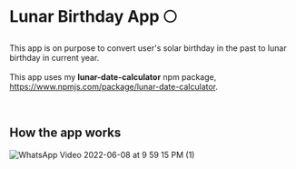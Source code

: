 # Lunar Birthday App 🌕

This app is on purpose to convert user's solar birthday in the past to lunar birthday in current year. <br/><br/>
This app uses my <strong>lunar-date-calculator</strong> npm package, https://www.npmjs.com/package/lunar-date-calculator.

<br/>

## How the app works
![WhatsApp Video 2022-06-08 at 9 59 15 PM (1)](https://user-images.githubusercontent.com/65494027/172748304-03c376b8-9c3e-4c65-9fcf-8e306ef7940d.gif)

